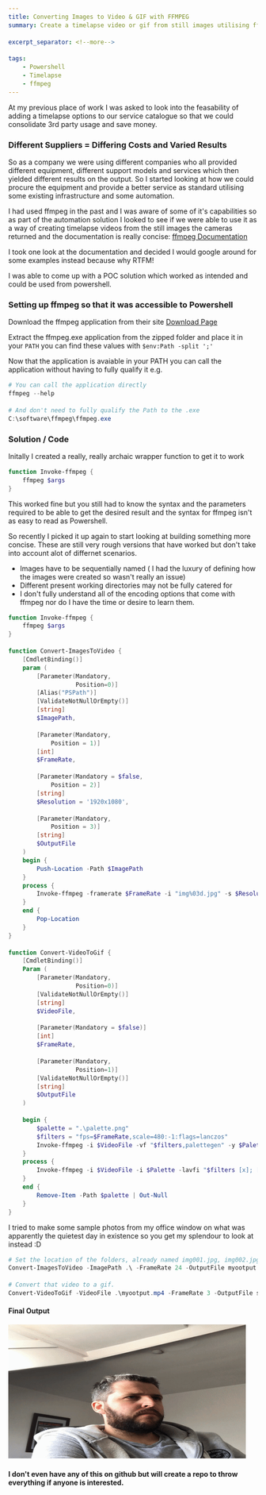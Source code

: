 ```yaml
---
title: Converting Images to Video & GIF with FFMPEG
summary: Create a timelapse video or gif from still images utilising ffmpeg

excerpt_separator: <!--more-->

tags:
    - Powershell
    - Timelapse
    - ffmpeg
---
```


At my previous place of work I was asked to look into the feasability of adding a timelapse options to our service catalogue so that we could consolidate 3rd party usage and save money.

### Different Suppliers = Differing Costs and Varied Results

So as a company we were using different companies who all provided different equipment, different support models and services which then yielded different results on the output. So I started looking at how we could procure the equipment and provide a better service as standard utilising some existing infrastructure and some automation.

<!--more-->

I had used ffmpeg in the past and I was aware of some of it's capabilities so as part of the automation solution I looked to see if we were able to use it as a way of creating timelapse videos from the still images the cameras returned and the documentation is really concise: [ffmpeg Documentation](https://ffmpeg.org/ffmpeg.html)

I took one look at the documentation and decided I would google around for some examples instead because why RTFM!

I was able to come up with a POC solution which worked as intended and could be used from powershell.

### Setting up ffmpeg so that it was accessible to Powershell
Download the ffmpeg application from their site [Download Page](https://ffmpeg.org/download.html)

Extract the ffmpeg.exe application from the zipped folder and place it in your `PATH` you can find these values with `$env:Path -split ';'`

Now that the application is avaiable in your PATH you can call the application without having to fully qualify it e.g.

```powershell
# You can call the application directly
ffmpeg --help

# And don't need to fully qualify the Path to the .exe
C:\software\ffmpeg\ffmpeg.exe
```

### Solution / Code

Initally I created a really, really archaic wrapper function to get it to work

```powershell
function Invoke-ffmpeg {
    ffmpeg $args
}
```
This worked fine but you still had to know the syntax and the parameters required to be able to get the desired result and the syntax for ffmpeg isn't as easy to read as Powershell.

So recently I picked it up again to start looking at building something more concise. These are still very rough versions that have worked but don't take into account alot of differnet scenarios.

- Images have to be sequentially named ( I had the luxury of defining how the images were created so wasn't really an issue)
- Different present working directories may not be fully catered for
- I don't fully understand all of the encoding options that come with ffmpeg nor do I have the time or desire to learn them.

```powershell
function Invoke-ffmpeg {
    ffmpeg $args
}

function Convert-ImagesToVideo {
    [CmdletBinding()]
    param (
        [Parameter(Mandatory,
                   Position=0)]
        [Alias("PSPath")]
        [ValidateNotNullOrEmpty()]
        [string]
        $ImagePath,

        [Parameter(Mandatory,
            Position = 1)]
        [int]
        $FrameRate,

        [Parameter(Mandatory = $false,
            Position = 2)]
        [string]
        $Resolution = '1920x1080',

        [Parameter(Mandatory, 
            Position = 3)]
        [string]
        $OutputFile
    )
    begin {
        Push-Location -Path $ImagePath
    }
    process {
        Invoke-ffmpeg -framerate $FrameRate -i "img%03d.jpg" -s $Resolution "$OutputFile.mp4"
    }
    end {
        Pop-Location
    }
}

function Convert-VideoToGif {
    [CmdletBinding()]
    Param (
        [Parameter(Mandatory,
                   Position=0)]
        [ValidateNotNullOrEmpty()]
        [string]
        $VideoFile,

        [Parameter(Mandatory = $false)]
        [int]
        $FrameRate,

        [Parameter(Mandatory,
                   Position=1)]
        [ValidateNotNullOrEmpty()]
        [string]
        $OutputFile
    )

    begin {
        $palette = ".\palette.png"
        $filters = "fps=$FrameRate,scale=480:-1:flags=lanczos"
        Invoke-ffmpeg -i $VideoFile -vf "$filters,palettegen" -y $Palette
    }
    process {
        Invoke-ffmpeg -i $VideoFile -i $Palette -lavfi "$filters [x]; [x][1:v] paletteuse" -y "$OutputFile.gif"
    }
    end {
        Remove-Item -Path $palette | Out-Null
    }
}
```
I tried to make some sample photos from my office window on what was apparently the quietest day in existence so you get my splendour to look at instead :D

```powershell
# Set the location of the folders, already named img001.jpg, img002.jpg etc....
Convert-ImagesToVideo -ImagePath .\ -FrameRate 24 -OutputFile myootput

# Convert that video to a gif.
Convert-VideoToGif -VideoFile .\myootput.mp4 -FrameRate 3 -OutputFile swankygif

```
#### Final Output
![My Swanky Gif](/assets/img/anotherone.gif)

#### I don't even have any of this on github but will create a repo to throw everything if anyone is interested.